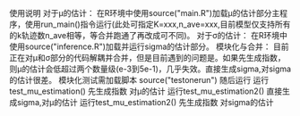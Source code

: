 使用说明
对于μ的估计：
在R环境中使用source("main.R")加载μ的估计部分主程序，使用run_main()指令运行(此处可指定K=xxx,n_ave=xxx,目前模型仅支持所有的k轨迹数n_ave相等，等合并跑通了再改成可不同)。
对于σ的估计：
在R环境中使用source("inference.R")加载并运行sigma的估计部分。
模块化与合并：
目前正在对μ和σ部分的代码解耦并合并，但是目前遇到的问题是。如果先生成指数，则μ的估计会低超过两个数量级(e-3到5e-1)，几乎失效。直接生成sigma,对sigma的估计很差。
模块化测试需加载脚本 source("testonerun")  随后运行
运行test_mu_estimation() 先生成指数 对μ的估计
运行test_mu_estimation2() 直接生成sigma,对μ的估计
运行test_mu_estimation2() 先生成指数 对sigma的估计

